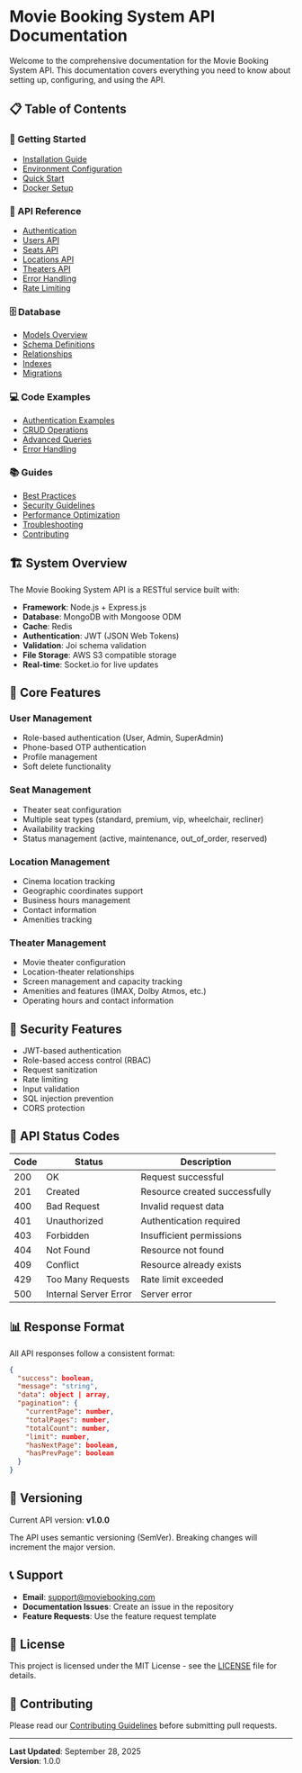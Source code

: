 # Movie Booking System API Documentation

Welcome to the comprehensive documentation for the Movie Booking System API. This documentation covers everything you need to know about setting up, configuring, and using the API.

## 📋 Table of Contents

### 🚀 Getting Started
- [Installation Guide](./setup/installation.md)
- [Environment Configuration](./setup/environment.md)
- [Quick Start](./setup/quick-start.md)
- [Docker Setup](./setup/docker.md)

### 📡 API Reference
- [Authentication](./api/authentication.md)
- [Users API](./api/users.md)
- [Seats API](./api/seats.md)
- [Locations API](./api/locations.md)
- [Theaters API](./api/theaters.md)
- [Error Handling](./api/errors.md)
- [Rate Limiting](./api/rate-limiting.md)

### 🗄️ Database
- [Models Overview](./database/models.md)
- [Schema Definitions](./database/schemas.md)
- [Relationships](./database/relationships.md)
- [Indexes](./database/indexes.md)
- [Migrations](./database/migrations.md)

### 💻 Code Examples
- [Authentication Examples](./examples/authentication.md)
- [CRUD Operations](./examples/crud-operations.md)
- [Advanced Queries](./examples/advanced-queries.md)
- [Error Handling](./examples/error-handling.md)

### 📚 Guides
- [Best Practices](./guides/best-practices.md)
- [Security Guidelines](./guides/security.md)
- [Performance Optimization](./guides/performance.md)
- [Troubleshooting](./guides/troubleshooting.md)
- [Contributing](./guides/contributing.md)

## 🏗️ System Overview

The Movie Booking System API is a RESTful service built with:
- **Framework**: Node.js + Express.js
- **Database**: MongoDB with Mongoose ODM
- **Cache**: Redis
- **Authentication**: JWT (JSON Web Tokens)
- **Validation**: Joi schema validation
- **File Storage**: AWS S3 compatible storage
- **Real-time**: Socket.io for live updates

## 🎯 Core Features

### User Management
- Role-based authentication (User, Admin, SuperAdmin)
- Phone-based OTP authentication
- Profile management
- Soft delete functionality

### Seat Management
- Theater seat configuration
- Multiple seat types (standard, premium, vip, wheelchair, recliner)
- Availability tracking
- Status management (active, maintenance, out_of_order, reserved)

### Location Management
- Cinema location tracking
- Geographic coordinates support
- Business hours management
- Contact information
- Amenities tracking

### Theater Management
- Movie theater configuration
- Location-theater relationships
- Screen management and capacity tracking
- Amenities and features (IMAX, Dolby Atmos, etc.)
- Operating hours and contact information

## 🔐 Security Features

- JWT-based authentication
- Role-based access control (RBAC)
- Request sanitization
- Rate limiting
- Input validation
- SQL injection prevention
- CORS protection

## 🚦 API Status Codes

| Code | Status | Description |
|------|--------|-------------|
| 200  | OK | Request successful |
| 201  | Created | Resource created successfully |
| 400  | Bad Request | Invalid request data |
| 401  | Unauthorized | Authentication required |
| 403  | Forbidden | Insufficient permissions |
| 404  | Not Found | Resource not found |
| 409  | Conflict | Resource already exists |
| 429  | Too Many Requests | Rate limit exceeded |
| 500  | Internal Server Error | Server error |

## 📊 Response Format

All API responses follow a consistent format:

```json
{
  "success": boolean,
  "message": "string",
  "data": object | array,
  "pagination": {
    "currentPage": number,
    "totalPages": number,
    "totalCount": number,
    "limit": number,
    "hasNextPage": boolean,
    "hasPrevPage": boolean
  }
}
```

## 🔄 Versioning

Current API version: **v1.0.0**

The API uses semantic versioning (SemVer). Breaking changes will increment the major version.

## 📞 Support

- **Email**: support@moviebooking.com
- **Documentation Issues**: Create an issue in the repository
- **Feature Requests**: Use the feature request template

## 📄 License

This project is licensed under the MIT License - see the [LICENSE](../LICENSE) file for details.

## 🤝 Contributing

Please read our [Contributing Guidelines](./guides/contributing.md) before submitting pull requests.

---

**Last Updated**: September 28, 2025  
**Version**: 1.0.0